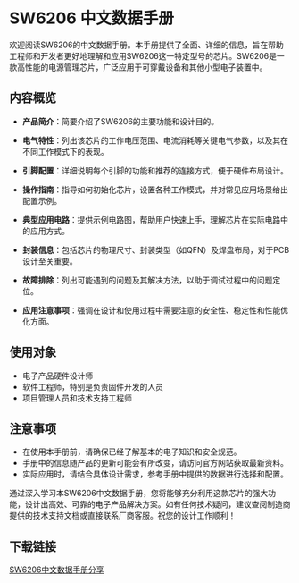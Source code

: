 # SW6206 中文数据手册

欢迎阅读SW6206的中文数据手册。本手册提供了全面、详细的信息，旨在帮助工程师和开发者更好地理解和应用SW6206这一特定型号的芯片。SW6206是一款高性能的电源管理芯片，广泛应用于可穿戴设备和其他小型电子装置中。

## 内容概览

- **产品简介**：简要介绍了SW6206的主要功能和设计目的。
  
- **电气特性**：列出该芯片的工作电压范围、电流消耗等关键电气参数，以及其在不同工作模式下的表现。

- **引脚配置**：详细说明每个引脚的功能和推荐的连接方式，便于硬件布局设计。

- **操作指南**：指导如何初始化芯片，设置各种工作模式，并对常见应用场景给出配置示例。

- **典型应用电路**：提供示例电路图，帮助用户快速上手，理解芯片在实际电路中的应用方式。

- **封装信息**：包括芯片的物理尺寸、封装类型（如QFN）及焊盘布局，对于PCB设计至关重要。

- **故障排除**：列出可能遇到的问题及其解决方法，以助于调试过程中的问题定位。

- **应用注意事项**：强调在设计和使用过程中需要注意的安全性、稳定性和性能优化方面。

## 使用对象

- 电子产品硬件设计师
- 软件工程师，特别是负责固件开发的人员
- 项目管理人员和技术支持工程师

## 注意事项

- 在使用本手册前，请确保已经了解基本的电子知识和安全规范。
- 手册中的信息随产品的更新可能会有所改变，请访问官方网站获取最新资料。
- 实际应用时，请结合具体设计需求，参考手册中提供的数据进行选择和配置。

通过深入学习本SW6206中文数据手册，您将能够充分利用这款芯片的强大功能，设计出高效、可靠的电子产品解决方案。如有任何技术疑问，建议查阅制造商提供的技术支持文档或直接联系厂商客服。祝您的设计工作顺利！

## 下载链接

[SW6206中文数据手册分享](https://pan.quark.cn/s/e1c6953a87bf)